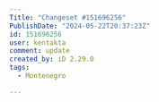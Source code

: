 ```yaml
---
Title: "Changeset #151696256"
PublishDate: "2024-05-22T20:37:23Z"
id: 151696256
user: kentakta
comment: update
created_by: iD 2.29.0
tags:
  - Montenegro

---
```

